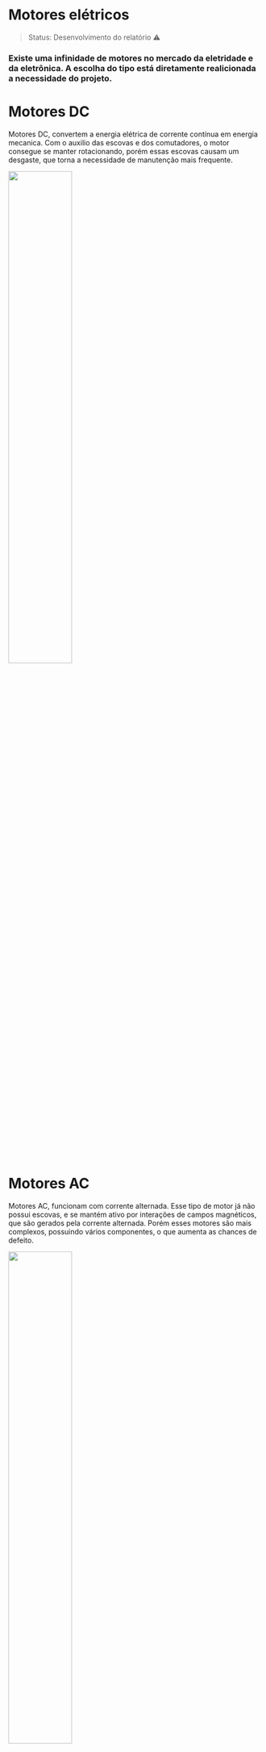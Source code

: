 # Motores elétricos
> Status: Desenvolvimento do relatório ⚠️
### Existe uma infinidade de motores no mercado da eletridade e da eletrônica. A escolha do tipo está diretamente realicionada a necessidade do projeto.

# Motores DC
Motores DC, convertem a energia elétrica de corrente contínua em energia mecanica. Com o auxilio das escovas e dos comutadores, o motor consegue se manter rotacionando, porém essas escovas causam um desgaste, que torna a necessidade de manutenção mais frequente. 


<img src="https://github.com/Gustavo-Guilherme-Wanderley/MotorBrushless/assets/132305457/fb44b39e-0a44-4946-926b-8c4e4a1d65a8" width=50% height=50%>

# Motores AC
Motores AC, funcionam com corrente alternada. Esse tipo de motor já não possui escovas, e se mantém ativo por interações de campos magnéticos, que são gerados pela corrente alternada. Porém esses motores são mais complexos, possuindo vários componentes, o que aumenta as chances de defeito.

<img src="https://github.com/Gustavo-Guilherme-Wanderley/MotorBrushless/assets/132305457/f81299ff-8c73-49ec-96cb-165e28c86f4c" width=50% height=50%>

# Motores Brushless


![Brushless](https://github.com/Gustavo-Guilherme-Wanderley/MotorBrushless/assets/77367556/dfca61dd-eec7-4571-8cb2-f7f62321912a)

## Modelo acima é um **exemplo** de motor brushless.
### HACKER A30-14L V2 OUTRUNNER BRUSHLESS MOTOR AIR PLANE.

#### Especificações:
+ Weight 143.00 
+ Grams Shaft 
+ Diameter 5.00 mm 
+ Shaft 
+ Length 17.0000 mm 
+ RPMv 800 Idle 
+ Current 1.60 Amps 
+ Operating Current 
+ 40 Amps Peak Current 
+ 50 Amps Peak Watts 
+ 500 Peak Amps 
+ 0.0000 Resistance 
+ 0.0360 ohms 
+ Poles 14 Orientation Out Motor 
+ Diameter 37.00 mm Motor Length 46.00 mm

## Qual a diferença desse tipo para os motores CC convencionais?

Os motores brushless oferecem maior eficiência, maior controle de velocidade e torque, menor necessidade de manutenção, mas também tendem a ser mais complexos e mais caros do que os motores CC convencionais. A escolha entre esses dois tipos de motores depende das necessidades específicas da aplicação e das restrições de custo.

### Vantagens

+ Menor ruído
+ Melhor precisão
+ Capacidade para altas velocidades

### Como usar esse tipo de motor com um arduino?

![Uno](https://github.com/Gustavo-Guilherme-Wanderley/MotorBrushless/assets/77367556/8c2e90bb-4a35-4c05-84dd-093604007c7f)

# Speed Control ESC 25 A 30A

![ESC 30A](https://github.com/Gustavo-Guilherme-Wanderley/MotorBrushless/assets/132305741/19542791-15f0-4bb4-b663-839dae5f46e4)

É um dispositivo eletrônico usado para controlar a velocidade de motores elétricos em aplicações como aeromodelismo, drones, carros RC (controle remoto) e outras formas de veículos ou dispositivos movidos a motor elétrico.
# Circuito para utilizar o ESC juntamente o Arduino UNO

![CIRCUITO DE CONTROLE LIGADO AO ARDUINO](https://github.com/Gustavo-Guilherme-Wanderley/MotorBrushless/assets/77367556/5420ebb6-33d1-47bb-8801-72ef21db6bd9)

# Código para utilizar o ESC 
### Este é um código simples para mostrar a capacidade do arduino junto do ESC para controlar a velocidade do motor Brushless.
```
#include <Servo.h>

Servo ESC;     

int ValorPOT;  

void setup() {

  ESC.attach(9,1000,2000); 
  
}

void loop() {
  ValorPOT = analogRead(A0);   
  
  ValorPOT = map(ValorPOT, 0, 1023, 0, 180);  
   
  ESC.write(ValorPOT);
}
```
# Início do código
```
#include <Servo.h>

Servo ESC;     

int ValorPOT; 
```
Aqui, é declarada uma variável ValorPOT do tipo inteiro, que será usada para armazenar o valor lido do potenciômetro.

# Void setup
```
void setup() {

  ESC.attach(9,1000,2000); 
  
}
```
No bloco setup(), o ESC é inicializado. O método attach() é usado para vincular o objeto ESC ao pino 9 do Arduino. Além disso, são especificados os valores mínimos e máximos da largura do pulso em microssegundos que o ESC pode receber. Esses valores podem variar dependendo do ESC que você está usando, portanto, verifique as especificações do seu ESC para determinar os valores corretos.
# Void loop

```
void loop() {
  ValorPOT = analogRead(A0);   
  
  ValorPOT = map(ValorPOT, 0, 1023, 0, 180);  
   
  ESC.write(ValorPOT);
}
```

Dentro do loop principal loop(), o código lê o valor do potenciômetro usando analogRead(A0), onde A0 é o pino analógico ao qual o potenciômetro está conectado. O valor lido está na faixa de 0 a 1023.

Em seguida, o valor lido do potenciômetro é mapeado para a faixa de 0 a 180 usando a função map(). Isso é necessário porque a biblioteca Servo do Arduino espera um valor entre 0 e 180 para controlar a posição do servo.

Por fim, o valor mapeado ValorPOT é enviado para o ESC usando ESC.write(ValorPOT). O ESC interpreta esse valor como um ângulo e ajusta a velocidade do motor brushless correspondente.

Além disso, verifique as especificações do seu ESC para determinar os valores corretos para a largura do pulso.

# Fontes: 
+ https://howtomechatronics.com/tutorials/arduino/arduino-brushless-motor-control-tutorial-esc-bldc/
+ https://www.worthpoint.com/worthopedia/hacker-a30-14l-v2-outrunner-brushless-431114921
+ https://materialpublic.imd.ufrn.br/curso/disciplina/1/58/2/2
> Status: Desenvolvimento do relatório ⚠️
